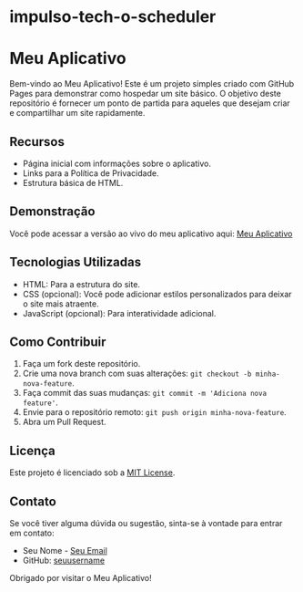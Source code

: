 # impulso-tech-o-scheduler

# Meu Aplicativo

Bem-vindo ao Meu Aplicativo! Este é um projeto simples criado com GitHub Pages para demonstrar como hospedar um site básico. O objetivo deste repositório é fornecer um ponto de partida para aqueles que desejam criar e compartilhar um site rapidamente.

## Recursos

- Página inicial com informações sobre o aplicativo.
- Links para a Política de Privacidade.
- Estrutura básica de HTML.

## Demonstração

Você pode acessar a versão ao vivo do meu aplicativo aqui: [Meu Aplicativo](https://username.github.io)

## Tecnologias Utilizadas

- HTML: Para a estrutura do site.
- CSS (opcional): Você pode adicionar estilos personalizados para deixar o site mais atraente.
- JavaScript (opcional): Para interatividade adicional.

## Como Contribuir

1. Faça um fork deste repositório.
2. Crie uma nova branch com suas alterações: `git checkout -b minha-nova-feature`.
3. Faça commit das suas mudanças: `git commit -m 'Adiciona nova feature'`.
4. Envie para o repositório remoto: `git push origin minha-nova-feature`.
5. Abra um Pull Request.

## Licença

Este projeto é licenciado sob a [MIT License](LICENSE).

## Contato

Se você tiver alguma dúvida ou sugestão, sinta-se à vontade para entrar em contato:

- Seu Nome - [Seu Email](mailto:seuemail@example.com)
- GitHub: [seuusername](https://github.com/seuusername)

Obrigado por visitar o Meu Aplicativo!
